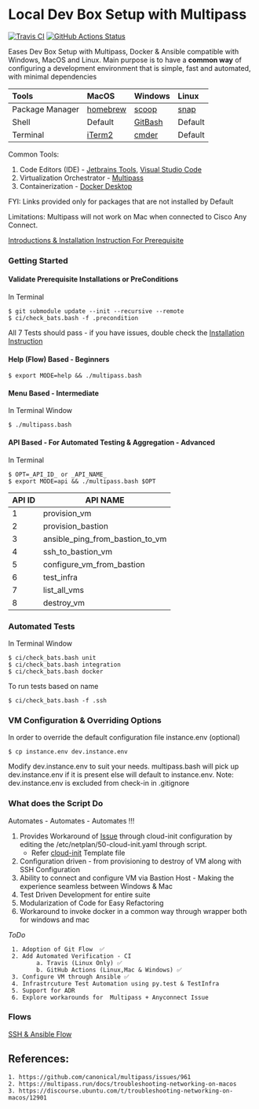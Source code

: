 # Local Dev Box Setup with Multipass 

[![Travis CI](https://img.shields.io/travis/rajasoun/multipass-dev-box/master.svg?label=TravisCI&style=flat-square)](https://travis-ci.org/rajasoun/multipass-dev-box) 
[![GitHub Actions Status](https://img.shields.io/github/workflow/status/rajasoun/multipass-dev-box/CI?label=GithubActions&style=flat-square)](https://github.com/rajasoun/multipass-dev-box/actions)

Eases Dev Box Setup with Multipass, Docker & Ansible compatible with Windows, MacOS and Linux.
Main purpose is to have a **common way** of configuring a development environment that is simple, fast and automated,
with minimal dependencies 

| Tools           | MacOS      | Windows   | Linux   |
|:----------------|:-----------|:----------|:--------|
| Package Manager | [homebrew] | [scoop]   | [snap]  |
| Shell           | Default    | [GitBash] | Default |
| Terminal        | [iTerm2]   | [cmder]   | Default |

Common Tools:
1. Code Editors (IDE) - [Jetbrains Tools], [Visual Studio Code]
2. Virtualization Orchestrator - [Multipass]
3. Containerization - [Docker Desktop]

FYI: Links provided only for packages that are not installed by Default

Limitations: Multipass will not work on Mac when connected to Cisco Any Connect. 

[Introductions & Installation Instruction For Prerequisite](docs/installation_instruction.md)

### Getting Started 

#### Validate Prerequisite Installations or PreConditions 

In Terminal 

```SHELL
$ git submodule update --init --recursive --remote
$ ci/check_bats.bash -f .precondition
```

All 7 Tests should pass - if you have issues, double check the [Installation Instruction](docs/installation_instruction.md)

#### Help (Flow) Based - Beginners 

```SHELL
$ export MODE=help && ./multipass.bash
```

#### Menu Based - Intermediate 

In Terminal Window

```SHELL
$ ./multipass.bash
```

#### API Based - For Automated Testing & Aggregation - Advanced

In Terminal 
   
```SHELL
$ OPT=_API_ID_ or _API_NAME_
$ export MODE=api && ./multipass.bash $OPT
```

| API ID |              API NAME           |
|--------|---------------------------------|
| 1      | provision_vm                    |
| 2      | provision_bastion               |
| 3      | ansible_ping_from_bastion_to_vm |
| 4      | ssh_to_bastion_vm               |
| 5      | configure_vm_from_bastion       |
| 6      | test_infra                      |
| 7      | list_all_vms                    | 
| 8      | destroy_vm                      | 


### Automated Tests

In Terminal Window

```SHELL
$ ci/check_bats.bash unit
$ ci/check_bats.bash integration
$ ci/check_bats.bash docker
```

To run tests based on name 
```SHELL
$ ci/check_bats.bash -f .ssh
```

### VM Configuration & Overriding Options

In order to override the default configuration file instance.env (optional)
``` SHELL
$ cp instance.env dev.instance.env
```

Modify dev.instance.env to suit your needs. multipass.bash will pick up dev.instance.env if it is present else
will default to instance.env.
Note: dev.instance.env is excluded from check-in in .gitignore


### What does the Script Do
Automates - Automates - Automates !!!

1. Provides Workaround of [Issue](https://discourse.ubuntu.com/t/troubleshooting-networking-on-macos/12901) 
through cloud-init configuration by editing the /etc/netplan/50-cloud-init.yaml through script.
    * Refer [cloud-init](config/templates/cloud-init-template.yaml) Template file
2. Configuration driven - from provisioning to destroy of VM along with SSH Configuration
3. Ability to connect and configure VM via Bastion Host - Making the experience seamless between Windows & Mac 
4. Test Driven Development for entire suite
5. Modularization of Code for Easy Refactoring
6. Workaround to invoke docker in a common way through wrapper both for windows and mac


*ToDo*

     1. Adoption of Git Flow  ✅
     2. Add Automated Verification - CI 
            a. Travis (Linux Only) ✅
            b. GitHub Actions (Linux,Mac & Windows) ✅
     3. Configure VM through Ansible ✅
     4. Infrastrcuture Test Automation using py.test & TestInfra
     5. Support for ADR
     6. Explore workarounds for  Multipass + Anyconnect Issue



### Flows

[SSH & Ansible Flow](docs/ssh_ansible_flows.md)

References:
---
    1. https://github.com/canonical/multipass/issues/961
    2. https://multipass.run/docs/troubleshooting-networking-on-macos
    3. https://discourse.ubuntu.com/t/troubleshooting-networking-on-macos/12901
    

[Homebrew]: https://brew.sh/
[Scoop]: https://scoop.sh/
[snap]: https://codeburst.io/how-to-install-and-use-snap-on-ubuntu-18-04-9fcb6e3b34f9
[GitBash]: https://git-scm.com/
[iTerm2]: https://iterm2.com/
[cmder]: https://cmder.net/
[Jetbrains Tools]: https://www.jetbrains.com/
[Visual Studio Code]: https://code.visualstudio.com/
[Multipass]: https://multipass.run/
[Docker Desktop]: https://www.docker.com/products/docker-desktop